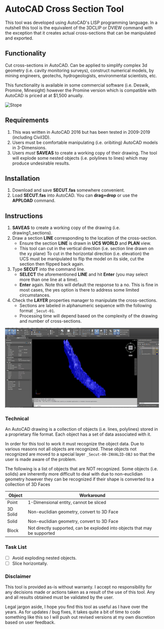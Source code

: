 # AutoCAD Cross Section Tool
This tool was developed using AutoCAD's LISP programming language. In a nutshell this tool is the equivalent of the 3DCLIP or DVIEW command with the exception that it creates actual cross-sections that can be manipulated and exported.

## Functionality
Cut cross-sections in AutoCAD. Can be applied to simplify complex 3d geometry (i.e. cavity monitoring surveys), construct numerical models, by mining engineers, geotechs, hydrogeologists, environmental scientists, etc.

This functionality is available in some commercial software (i.e. Deswik, Promine, Minesight) however the Promine version which is compatible with AutoCAD is priced at at $1,500 anually.

![Stope](https://github.com/akatragjini/autocad-cross_section_tool/blob/master/README/Example_1.gif)


## Requirements
1. This was written in AutoCAD 2016 but has been tested in 2009-2019 (including Civil3D).
2. Users must be comfortable manipulating (i.e. oribiting) AutoCAD models in 3-Dimensions.
3. Users *must* **SAVEAS** to create a working copy of their drawing. The tool will explode some nested objects (i.e. polylines to lines) which may produce undesirable results.

## Installation
1. Download and save **SECUT.fas** somewhere convenient. 
2. Load **SECUT.fas** into AutoCAD. You can **drag+drop** or use the **APPLOAD** command.

## Instructions
1. **SAVEAS** to create a working copy of the drawing (i.e. drawing1_sections).
2. Draw a section **LINE** corresponding to the location of the cross-section.
     - Ensure the section **LINE** is drawn in **UCS WORLD** and **PLAN** view.
     - This tool can cut in the vertical direction (i.e. section line drawn on the xy plane) To cut in the horizontal direction (i.e. elevation) the UCS must be manipulated to flip the model on its side, cut the section then flipped back again.
3. Type **SECUT** into the command line.
     - **SELECT** the aforementioned **LINE** and hit **Enter** (you may select more than one line at a time).
     - **Enter** again. Note this will default the response to a no. This is fine in most cases, the yes option is there to address some limited circumstances.
4. Check the **LAYER** properties manager to manipulate the cross-sections.
     - Sections are labeled in alphanumeric sequence with the following format `_Secut-01`.
     - Processing time will depend based on the complexity of the drawing and number of cross-sections.

![Topography and underground workings](https://github.com/akatragjini/autocad-cross_section_tool/blob/master/README/Example_2.gif)


### Technical 
An AutoCAD drawing is a collection of objects (i.e. lines, polylines) stored in a proprietary file format. Each object has a set of data associated with it. 

In order for this tool to work it must recognize the object data. Due to various reasons not all objects are recognized. These objects not recognized are moved to a special layer `_Secut-00-INVALID-OBJ` so that the user is made aware of the problem.

The following is a list of objects that are NOT recognized. Some objects (i.e. solids) are inherently more difficult to deal with due to non-euclidian geometry however they can be recognized if their shape is converted to a collection of 3D Faces

| Object | Workaround |
| --- | --- |
| Point | 1-Dimensional entity, cannot be sliced |
| 3D Solid | Non-euclidian geometry, convert to 3D Face |
| Solid | Non-euclidian geometry, convert to 3D Face  |
| Block | Not directly supported,  can be exploded into objects that may be supported  |


### Task List
- [ ] Avoid exploding nested objects.
- [ ] Slice horizontally.

### Disclaimer
This tool is provided as-is without warranty. I accept no responsibility for any decisions made or actions taken as a result of the use of this tool. Any and all results obtained must be validated by the user.

Legal jargon aside, I hope you find this tool as useful as I have over the years. As for updates / bug fixes, it takes quite a bit of time to code something like this so I will push out revised versions at my own discretion based on user feedback.   
